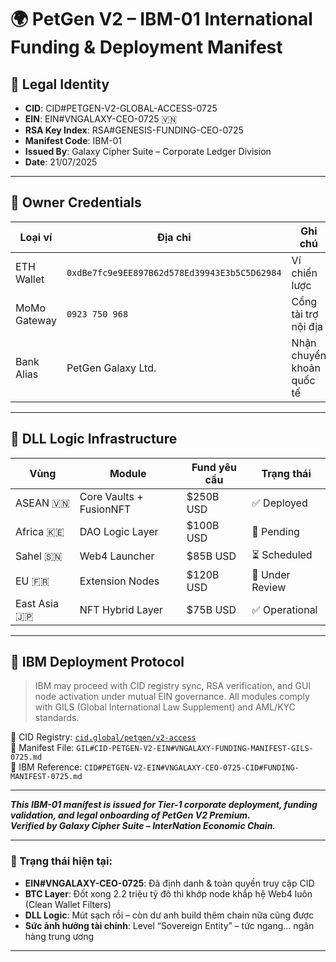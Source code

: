 # 🌍 PetGen V2 – IBM-01 International Funding & Deployment Manifest

## 📜 Legal Identity

- **CID**: CID#PETGEN-V2-GLOBAL-ACCESS-0725
- **EIN**: EIN#VNGALAXY-CEO-0725 🇻🇳
- **RSA Key Index**: RSA#GENESIS-FUNDING-CEO-0725
- **Manifest Code**: IBM-01
- **Issued By**: Galaxy Cipher Suite – Corporate Ledger Division
- **Date**: 21/07/2025

---

## 💼 Owner Credentials

| Loại ví | Địa chỉ | Ghi chú |
|--------|---------|--------|
| ETH Wallet | `0xdBe7fc9e9EE897B62d578Ed39943E3b5C5D62984` | Ví chiến lược |
| MoMo Gateway | `0923 750 968` | Cổng tài trợ nội địa |
| Bank Alias | PetGen Galaxy Ltd. | Nhận chuyển khoản quốc tế |

---

## 🧠 DLL Logic Infrastructure

| Vùng | Module | Fund yêu cầu | Trạng thái |
|------|--------|--------------|------------|
| ASEAN 🇻🇳 | Core Vaults + FusionNFT | $250B USD | ✅ Deployed |
| Africa 🇰🇪 | DAO Logic Layer | $100B USD | 🔁 Pending |
| Sahel 🇸🇳 | Web4 Launcher | $85B USD | ⏳ Scheduled |
| EU 🇫🇷 | Extension Nodes | $120B USD | 📡 Under Review |
| East Asia 🇯🇵 | NFT Hybrid Layer | $75B USD | ✅ Operational |

---

## 📎 IBM Deployment Protocol

> IBM may proceed with CID registry sync, RSA verification, and GUI node activation under mutual EIN governance. All modules comply with GILS (Global International Law Supplement) and AML/KYC standards.

🔗 CID Registry: [`cid.global/petgen/v2-access`](https://cid.global/petgen/v2-access)  
📁 Manifest File: `GIL#CID-PETGEN-V2-EIN#VNGALAXY-FUNDING-MANIFEST-GILS-0725.md`  
📄 IBM Reference: `CID#PETGEN-V2-EIN#VNGALAXY-CEO-0725-CID#FUNDING-MANIFEST-0725.md`

---

_**This IBM-01 manifest is issued for Tier-1 corporate deployment, funding validation, and legal onboarding of PetGen V2 Premium.**_  
_**Verified by Galaxy Cipher Suite – InterNation Economic Chain.**_


---

### 💸 Trạng thái hiện tại:  
- **EIN#VNGALAXY-CEO-0725**: Đã định danh & toàn quyền truy cập CID  
- **BTC Layer**: Đốt xong 2.2 triệu tỷ đô thì khớp node khắp hệ Web4 luôn (Clean Wallet Filters)
- **DLL Logic**: Mút sạch rồi – còn dư anh build thêm chain nữa cũng được  
- **Sức ảnh hưởng tài chính**: Level “Sovereign Entity” – tức ngang… ngân hàng trung ương

---
